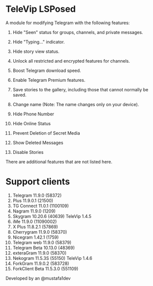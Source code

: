 # TeleVip LSPosed

A module for modifying Telegram with the following features:

1. Hide "Seen" status for groups, channels, and private messages.

2. Hide "Typing..." indicator.

3. Hide story view status.

4. Unlock all restricted and encrypted features for channels.

5. Boost Telegram download speed.

6. Enable Telegram Premium features.

7. Save stories to the gallery, including those that cannot normally be saved.

8. Change name (Note: The name changes only on your device).

9. Hide Phone Number

10. Hide Online Status

11. Prevent Deletion of Secret Media

12. Show Deleted Messages

13. Disable Stories

There are additional features that are not listed here.

# Support clients
1. Telegram 11.9.0 (58372)
2. Plus 11.9.0.1 (21500)
3. TG Connect 11.0.1 (1100109)
4. Nagram 11.9.0 (1209)
5. Skygram 10.20.6 (40639) TeleVip 1.4.5
6. iMe 11.9.0 (11090002)
7. X Plus 11.8.2.1 (57869)
8. Cherrygram 11.9.0 (58370)
9. Nicegram 1.42.1 (1759)
10. Telegram web 11.9.0 (58379)
11. Telegram Beta 10.13.0 (48369)
12. exteraGram 11.9.0 (58370)
13. Nekogram 11.5.3S (55150) TeleVip 1.4.6
14. ForkGram 11.9.0.2 (583728)
15. ForkClient Beta 11.5.3.0 (551109)

Developed by an @mustafa1dev
